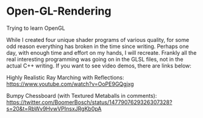 # Open-GL-Rendering
Trying to learn OpenGL

While I created four unique shader programs of various quality, for some odd reason everything has broken in the time since writing. Perhaps one day, with enough time and effort on my hands, I will recreate. Frankly all the real interesting programming was going on in the GLSL files, not in the actual C++ writing. If you want to see video demos, there are links below:

Highly Realistic Ray Marching with Reflections:
https://www.youtube.com/watch?v=OoPE9GQgjxg

Bumpy Chessboard (with Textured Metaballs in comments):
https://twitter.com/BoomerBosch/status/1477907629326307328?s=20&t=RbWv9HvwVPInsxJRgKb0pA
